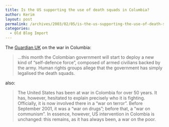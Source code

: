 ```yaml
---
title: Is the US supporting the use of death squads in Columbia?
author: Kerim
layout: post
permalink: /archives/2003/02/05/is-the-us-supporting-the-use-of-death-squads-in-columbia/
categories:
  - Old Blog Import
---
```

The <a href="http://www.guardian.co.uk/Print/0,3858,4598070,00.html" onclick="_gaq.push(['_trackEvent', 'outbound-article', 'http://www.guardian.co.uk/Print/0,3858,4598070,00.html', 'Guardian UK']);" >Guardian UK</a> on the war in Columbia:


>   &#8230;this month the Colombian government will start to deploy a new kind of &#8220;self-defence force&#8221;, composed of armed civilians backed by the army. Human rights groups allege that the government has simply legalised the death squads.


also:


>   The United States has been at war in Colombia for over 50 years. It has, however, hesitated to explain precisely who it is fighting. Officially, it is now involved there in a &#8220;war on terror&#8221;. Before September 2001, it was a &#8220;war on drugs&#8221;; before that, a &#8220;war on communism&#8221;. In essence, however, US intervention in Colombia is unchanged: this remains, as it has always been, a war on the poor.



